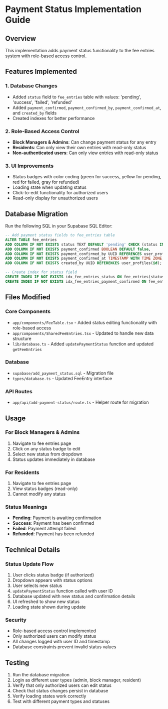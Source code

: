 # Payment Status Implementation Guide

## Overview
This implementation adds payment status functionality to the fee entries system with role-based access control.

## Features Implemented

### 1. Database Changes
- Added `status` field to `fee_entries` table with values: 'pending', 'success', 'failed', 'refunded'
- Added `payment_confirmed`, `payment_confirmed_by`, `payment_confirmed_at`, and `created_by` fields
- Created indexes for better performance

### 2. Role-Based Access Control
- **Block Managers & Admins**: Can change payment status for any entry
- **Residents**: Can only view their own entries with read-only status
- **Non-authenticated users**: Can only view entries with read-only status

### 3. UI Improvements
- Status badges with color coding (green for success, yellow for pending, red for failed, gray for refunded)
- Loading state when updating status
- Click-to-edit functionality for authorized users
- Read-only display for unauthorized users

## Database Migration

Run the following SQL in your Supabase SQL Editor:

```sql
-- Add payment status fields to fee_entries table
ALTER TABLE fee_entries 
ADD COLUMN IF NOT EXISTS status TEXT DEFAULT 'pending' CHECK (status IN ('pending', 'success', 'failed', 'refunded')),
ADD COLUMN IF NOT EXISTS payment_confirmed BOOLEAN DEFAULT false,
ADD COLUMN IF NOT EXISTS payment_confirmed_by UUID REFERENCES user_profiles(id),
ADD COLUMN IF NOT EXISTS payment_confirmed_at TIMESTAMP WITH TIME ZONE,
ADD COLUMN IF NOT EXISTS created_by UUID REFERENCES user_profiles(id);

-- Create index for status field
CREATE INDEX IF NOT EXISTS idx_fee_entries_status ON fee_entries(status);
CREATE INDEX IF NOT EXISTS idx_fee_entries_payment_confirmed ON fee_entries(payment_confirmed);
```

## Files Modified

### Core Components
- `app/components/FeeTable.tsx` - Added status editing functionality with role-based access
- `app/components/SharedFeeEntries.tsx` - Updated to handle new data structure
- `lib/database.ts` - Added `updatePaymentStatus` function and updated `getFeeEntries`

### Database
- `supabase/add_payment_status.sql` - Migration file
- `types/database.ts` - Updated FeeEntry interface

### API Routes
- `app/api/add-payment-status/route.ts` - Helper route for migration

## Usage

### For Block Managers & Admins
1. Navigate to fee entries page
2. Click on any status badge to edit
3. Select new status from dropdown
4. Status updates immediately in database

### For Residents
1. Navigate to fee entries page
2. View status badges (read-only)
3. Cannot modify any status

### Status Meanings
- **Pending**: Payment is awaiting confirmation
- **Success**: Payment has been confirmed
- **Failed**: Payment attempt failed
- **Refunded**: Payment has been refunded

## Technical Details

### Status Update Flow
1. User clicks status badge (if authorized)
2. Dropdown appears with status options
3. User selects new status
4. `updatePaymentStatus` function called with user ID
5. Database updated with new status and confirmation details
6. UI refreshed to show new status
7. Loading state shown during update

### Security
- Role-based access control implemented
- Only authorized users can modify status
- All changes logged with user ID and timestamp
- Database constraints prevent invalid status values

## Testing

1. Run the database migration
2. Login as different user types (admin, block manager, resident)
3. Verify that only authorized users can edit status
4. Check that status changes persist in database
5. Verify loading states work correctly
6. Test with different payment types and statuses 